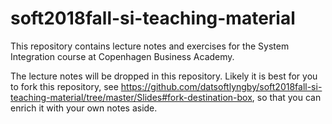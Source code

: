 # soft2018fall-si-teaching-material

This repository contains lecture notes and exercises for the System Integration course at Copenhagen Business Academy.


The lecture notes will be dropped in this repository. Likely it is best for you to fork this repository, see https://github.com/datsoftlyngby/soft2018fall-si-teaching-material/tree/master/Slides#fork-destination-box, so that you can enrich it with your own notes aside.